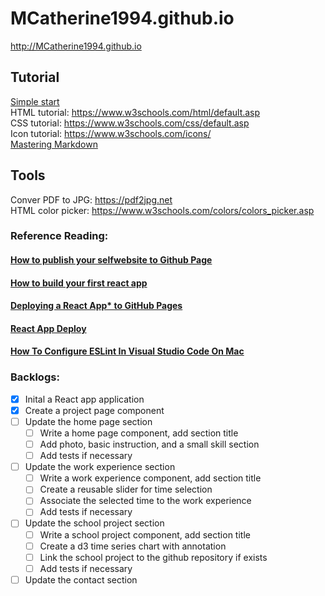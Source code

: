 # MCatherine1994.github.io  

http://MCatherine1994.github.io 

## **Tutorial**  
[Simple start](http://jmcglone.com/guides/github-pages/)  
HTML tutorial: https://www.w3schools.com/html/default.asp  
CSS tutorial: https://www.w3schools.com/css/default.asp  
Icon tutorial: https://www.w3schools.com/icons/  
[Mastering Markdown](https://guides.github.com/features/mastering-markdown/)

## **Tools**
Conver PDF to JPG: https://pdf2jpg.net  
HTML color picker: https://www.w3schools.com/colors/colors_picker.asp

### **Reference Reading:**  
#### **[How to publish your selfwebsite to Github Page](https://hackernoon.com/use-custom-domain-with-github-pages-2-straightforward-steps-cf561eee244f)**
#### **[How to build your first react app](https://codeburst.io/building-your-first-react-app-c1f6eb814205)**
#### **[Deploying a React App* to GitHub Pages](https://github.com/gitname/react-gh-pages)**
#### **[React App Deploy](https://create-react-app.dev/docs/deployment/)**
#### **[How To Configure ESLint In Visual Studio Code On Mac](https://appdividend.com/2018/12/29/how-to-configure-eslint-in-visual-studio-code-on-mac/)**

### **Backlogs:**  
- [x] Inital a React app application
- [x] Create a project page component
- [ ] Update the home page section
    - [ ] Write a home page component, add section title
    - [ ] Add photo, basic instruction, and a small skill section
    - [ ] Add tests if necessary
- [ ] Update the work experience section
    - [ ] Write a work experience component, add section title
    - [ ] Create a reusable slider for time selection
    - [ ] Associate the selected time to the work experience
    - [ ] Add tests if necessary
- [ ] Update the school project section
    - [ ] Write a school project component, add section title
    - [ ] Create a d3 time series chart with annotation
    - [ ] Link the school project to the github repository if exists
    - [ ] Add tests if necessary
- [ ] Update the contact section
